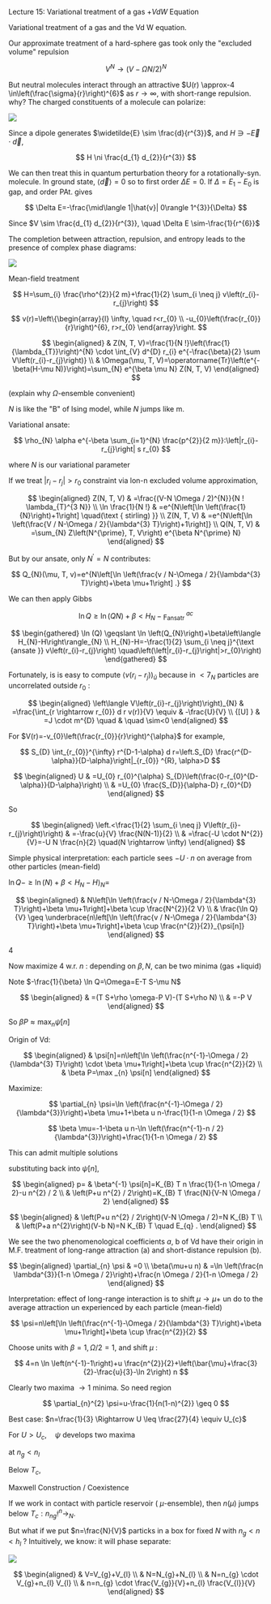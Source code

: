 Lecture 15: Variational treatment of a gas $+V d W$ Equation

Variational treatment of a gas and the Vd W equation.

Our approximate treatment of a hard-sphere gas took only the "excluded volume" repulsion

$$
V^{N} \rightarrow(V-\Omega N / 2)^{N}
$$

But neutral molecules interact through an attractive $U(r) \approx-4 \in\left(\frac{\sigma}{r}\right)^{6}$ as $r \rightarrow \infty$, with short-range repulsion. why? The charged constituents of a molecule can polarize:

![](https://cdn.mathpix.com/cropped/2024_02_19_12ee2a2d42e4a6485d42g-02.jpg?height=299&width=709&top_left_y=1365&top_left_x=1208)

Since a dipole generates $\widetilde{E} \sim \frac{d}{r^{3}}$, and $H \ni-\vec{E} \cdot \vec{d}$,

$$
H \ni \frac{d_{1} d_{2}}{r^{3}}
$$

We can then treat this in quantum perturbation theory for a rotationally-syn. molecule. In ground state, $\langle\vec{d}\rangle=0$ so to first order $\Delta E=0$. If $\Delta=E_{1}-E_{0}$ is gap, and order PAt. gives

$$
\Delta E=-\frac{\mid\langle 1|\hat{v}| 0\rangle 1^{3}}{\Delta}
$$

Since $V \sim \frac{d_{1} d_{2}}{r^{3}}, \quad \Delta E \sim-\frac{1}{r^{6}}$

The completion between attraction, repulsion, and entropy leads to the presence of complex phase diagrams:

![](https://cdn.mathpix.com/cropped/2024_02_19_12ee2a2d42e4a6485d42g-03.jpg?height=750&width=1045&top_left_y=1435&top_left_x=615)

Mean-field treatment

$$
H=\sum_{i} \frac{\rho^{2}}{2 m}+\frac{1}{2} \sum_{i \neq j} v\left(r_{i}-r_{j}\right)
$$

$$
v(r)=\left\{\begin{array}{l}
\infty, \quad r<r_{0} \\
-u_{0}\left(\frac{r_{0}}{r}\right)^{6}, r>r_{0}
\end{array}\right.
$$

$$
\begin{aligned}
& Z(N, T, V)=\frac{1}{N !}\left(\frac{1}{\lambda_{T}}\right)^{N} \cdot \int_{V} d^{D} r_{i} e^{-\frac{\beta}{2} \sum V\left(r_{i}-r_{j}\right)} \\
& \Omega(\mu, T, V)=\operatorname{Tr}\left(e^{-\beta(H-\mu N)}\right)=\sum_{N} e^{\beta \mu N} Z(N, T, V)
\end{aligned}
$$

(explain why $\Omega$-ensemble convenient)

$N$ is like the "B" of Ising model, while $N$ jumps like m.

Variational ansate:

$$
\rho_{N} \alpha e^{-\beta \sum_{i=1}^{N} \frac{p^{2}}{2 m}}:\left|r_{i}-r_{j}\right| s r_{0}
$$

where $N$ is our variational parameter

If we treat $\left|r_{i}-r_{j}\right|>r_{0}$ constraint via lon-n excluded volume approximation,

$$
\begin{aligned}
Z(N, T, V) & =\frac{(V-N \Omega / 2)^{N}}{N ! \lambda_{T}^{3 N}} \\
\ln \frac{1}{N !} & =e^{N\left[\ln \left(\frac{1}{N}\right)+1\right] \quad(\text { stirling) }} \\
Z(N, T, V) & =e^{N\left[\ln \left(\frac{V / N-\Omega / 2}{\lambda^{3} T}\right)+1\right]} \\
Q(N, T, V) & =\sum_{N} Z\left(N^{\prime}, T, V\right) e^{\beta N^{\prime} N}
\end{aligned}
$$

But by our ansate, only $N^{\prime}=N$ contributes:

$$
Q_{N}(\mu, T, v)=e^{N\left[\ln \left(\frac{v / N-\Omega / 2}{\lambda^{3} T}\right)+\beta \mu+1\right] .}
$$

We can then apply Gibbs

$$
\ln Q \geq \ln (Q N)+\beta<H_{N}-\digamma_{\text {ansatr }}^{a c}
$$

$$
\begin{gathered}
\ln (Q) \geqslant \ln \left(Q_{N}\right)+\beta\left\langle H_{N}-H\right\rangle_{N} \\
H_{N}-H=-\frac{1}{2} \sum_{i \neq j}^{\text {ansate }} v\left(r_{i}-r_{j}\right) \quad\left(\left|r_{i}-r_{j}\right|>r_{0}\right)
\end{gathered}
$$

Fortunately, is is easy to compute $\left\langle v\left(r_{i}-r_{j}\right)\right)_{\bar{u}}$ because in $<7_{N}$ particles are uncorrelated outside $r_{0}$ :

$$
\begin{aligned}
\left\langle V\left(r_{i}-r_{j}\right)\right)_{N} & =\frac{\int_{r \rightarrow r_{0}} d r v(r)}{V} \equiv & -\frac{U}{V} \\
{[U] } & =J \cdot m^{D} \quad & \quad \sim<0
\end{aligned}
$$

For $V(r)=-v_{0}\left(\frac{r_{0}}{r}\right)^{\alpha}$ for example,

$$
S_{D} \int_{r_{0}}^{\infty} r^{D-1-\alpha} d r=\left.S_{D} \frac{r^{D-\alpha}}{D-\alpha}\right|_{r_{0}} ^{R}, \alpha>D
$$

$$
\begin{aligned}
U & =U_{0} r_{0}^{\alpha} S_{D}\left(\frac{0-r_{0}^{D-\alpha}}{D-\alpha}\right) \\
& =U_{0} \frac{S_{D}}{\alpha-D} r_{0}^{D}
\end{aligned}
$$

So

$$
\begin{aligned}
\left.<\frac{1}{2} \sum_{i \neq j} V\left(r_{i}-r_{j}\right)\right) & =-\frac{u}{V} \frac{N(N-1)}{2} \\
& =\frac{-U \cdot N^{2}}{V}=-U N \frac{n}{2} \quad(N \rightarrow \infty)
\end{aligned}
$$

Simple physical interpretation: each particle sees $-U \cdot n$ on average from other particles (mean-field)

$\left.\ln Q-\geq \ln (N)+\beta<H_{N}-H\right\rangle_{N}=$

$$
\begin{aligned}
& N\left[\ln \left(\frac{v / N-\Omega / 2}{\lambda^{3} T}\right)+\beta \mu+1\right]+\beta \cup \frac{N^{2}}{2 V} \\
& \frac{\ln Q}{V} \geq \underbrace{n\left[\ln \left(\frac{v / N-\Omega / 2}{\lambda^{3} T}\right)+\beta \mu+1\right]+\beta \cup \frac{n^{2}}{2}}_{\psi[n]}
\end{aligned}
$$

4

Now maximize 4 w.r. $n$ : depending on $\beta, N$, can be two minima (gas +liquid)

Note $-\frac{1}{\beta} \ln Q=\Omega=E-T S-\mu N$

$$
\begin{aligned}
& =(T S+\rho \omega-P V)-(T S+\rho N) \\
& =-P V
\end{aligned}
$$

So $\beta P \approx \max _{n} \psi[n]$

Origin of Vd:

$$
\begin{aligned}
& \psi[n]=n\left[\ln \left(\frac{n^{-1}-\Omega / 2}{\lambda^{3} T}\right) \cdot \beta \mu+1\right]+\beta \cup \frac{n^{2}}{2} \\
& \beta P=\max _{n} \psi[n]
\end{aligned}
$$

Maximize:

$$
\partial_{n} \psi=\ln \left(\frac{n^{-1}-\Omega / 2}{\lambda^{3}}\right)+\beta \mu+1+\beta u n-\frac{1}{1-n \Omega / 2}
$$

$$
\beta \mu=-1-\beta u n-\ln \left(\frac{n^{-1}-n / 2}{\lambda^{3}}\right)+\frac{1}{1-n \Omega / 2}
$$

This can admit multiple solutions

substituting back into $\psi[n]$,

$$
\begin{aligned}
p= & \beta^{-1} \psi[n]=K_{B} T n \frac{1}{1-n \Omega / 2}-u n^{2} / 2 \\
& \left(P+u n^{2} / 2\right)=K_{B} T \frac{N}{V-N \Omega / 2}
\end{aligned}
$$

$$
\begin{aligned}
& \left(P+u n^{2} / 2\right)(V-N \Omega / 2)=N K_{B} T \\
& \left(P+a n^{2}\right)(V-b N)=N K_{B} T \quad E_{q} .
\end{aligned}
$$

We see the two phenomenological coefficients $a$, b of Vd have their origin in M.F. treatment of long-range attraction (a) and short-distance repulsion (b).

$$
\begin{aligned}
\partial_{n} \psi & =0 \\
\beta(\mu+u n) & =\ln \left(\frac{n \lambda^{3}}{1-n \Omega / 2}\right)+\frac{n \Omega / 2}{1-n \Omega / 2}
\end{aligned}
$$

Interpretation: effect of long-range interaction is to shift $\mu \rightarrow \mu+$ un do to the average attraction un experienced by each particle (mean-field)

$$
\psi=n\left[\ln \left(\frac{n^{-1}-\Omega / 2}{\lambda^{3} T}\right)+\beta \mu+1\right]+\beta \cup \frac{n^{2}}{2}
$$

Choose units with $\beta=1, \Omega / 2=1$, and shift $\mu$ :

$$
4=n \ln \left(n^{-1}-1\right)+u \frac{n^{2}}{2}+\left(\bar{\mu}+\frac{3}{2}-\frac{u}{3}-\ln 2\right) n
$$

Clearly two maxima $\longrightarrow 1$ minima. So need region

$$
\partial_{n}^{2} \psi=u-\frac{1}{n(1-n)^{2}} \geq 0
$$

Best case: $n=\frac{1}{3} \Rightarrow U \leq \frac{27}{4} \equiv U_{c}$

For $U>U_{c}, \quad \psi$ develops two maxima

at $n_{g}<n_{l}$

Below $T_{c}$,

Maxwell Construction / Coexistence

If we work in contact with particle reservoir ( $\mu$-ensemble), then $n(\mu)$ jumps below $T_{c}: n_{n g} \mathfrak{f}^{n} \longrightarrow_{N}$.

But what if we put $n=\frac{N}{V}$ particks in a box for fixed $N$ with $n_{g}<n<h_{l}$ ? Intuitively, we know: it will phase separate:

![](https://cdn.mathpix.com/cropped/2024_02_19_12ee2a2d42e4a6485d42g-11.jpg?height=504&width=603&top_left_y=1118&top_left_x=522)

$$
\begin{aligned}
& V=V_{g}+V_{l} \\
& N=N_{g}+N_{l} \\
& N=n_{g} \cdot V_{g}+n_{l} V_{l} \\
& n=n_{g} \cdot \frac{V_{g}}{V}+n_{l} \frac{V_{l}}{V}
\end{aligned}
$$

